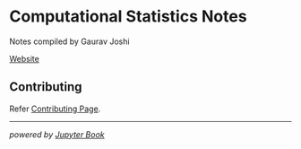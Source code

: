 # Computational Statistics Notes

Notes compiled by Gaurav Joshi

[Website](https://gaurav17joshi.github.io/CompStats/intro.html)

## Contributing
Refer [Contributing Page](https://cs328-2022.github.io/CS328-Notes/notebooks/CONTRIBUTING.html).

<hr/>

_powered by [Jupyter Book](https://jupyterbook.org/)_
